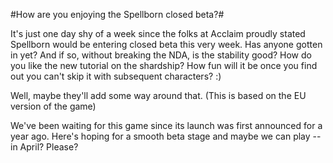 #How are you enjoying the Spellborn closed beta?#

It's just one day shy of a week since the folks at Acclaim proudly stated Spellborn would be entering closed beta this very week. Has anyone gotten in yet? And if so, without breaking the NDA, is the stability good? How do you like the new tutorial on the shardship? How fun will it be once you find out you can't skip it with subsequent characters? :)

Well, maybe they'll add some way around that. (This is based on the EU version of the game)

We've been waiting for this game since its launch was first announced for a year ago. Here's hoping for a smooth beta stage and maybe we can play -- in April? Please?

